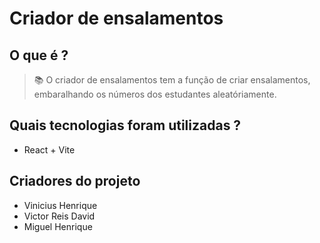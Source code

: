 # Criador de ensalamentos
## O que é ?
> 📚 O criador de ensalamentos tem a função de criar ensalamentos, embaralhando os números dos estudantes aleatóriamente.
## Quais tecnologias foram utilizadas ?
- React + Vite
## Criadores do projeto
- Vinicius Henrique
- Victor Reis David
- Miguel Henrique
